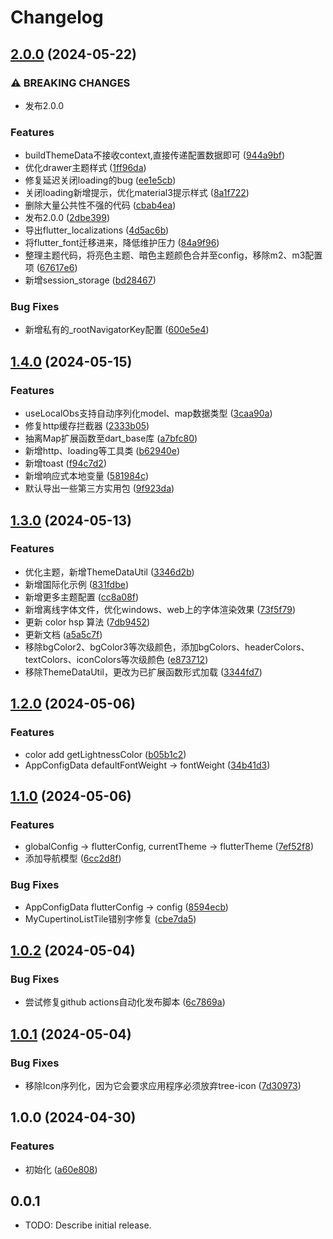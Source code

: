 # Changelog

## [2.0.0](https://github.com/luoyi58624/luoyi_flutter_base/compare/v1.4.0...v2.0.0) (2024-05-22)


### ⚠ BREAKING CHANGES

* 发布2.0.0

### Features

* buildThemeData不接收context,直接传递配置数据即可 ([944a9bf](https://github.com/luoyi58624/luoyi_flutter_base/commit/944a9bf8e4cb335b0d935e739798d2adea0d7e9a))
* 优化drawer主题样式 ([1ff96da](https://github.com/luoyi58624/luoyi_flutter_base/commit/1ff96dae07cbcb69fe1fa767a44c31c968e9e5e9))
* 修复延迟关闭loading的bug ([ee1e5cb](https://github.com/luoyi58624/luoyi_flutter_base/commit/ee1e5cbcecababf65f38469bfe79971c083cbf6b))
* 关闭loading新增提示，优化material3提示样式 ([8a1f722](https://github.com/luoyi58624/luoyi_flutter_base/commit/8a1f722f0b2ee4a16e735b166c6656bc2e157ad0))
* 删除大量公共性不强的代码 ([cbab4ea](https://github.com/luoyi58624/luoyi_flutter_base/commit/cbab4ea9a495eacddab575d8b78357744bbd0bc3))
* 发布2.0.0 ([2dbe399](https://github.com/luoyi58624/luoyi_flutter_base/commit/2dbe399864b19a5962ea86d5d67e720e056b68a1))
* 导出flutter_localizations ([4d5ac6b](https://github.com/luoyi58624/luoyi_flutter_base/commit/4d5ac6bcee7733eaa531dae4a2c0aa8098a59af1))
* 将flutter_font迁移进来，降低维护压力 ([84a9f96](https://github.com/luoyi58624/luoyi_flutter_base/commit/84a9f9692725fb215152370553288fe910773ecf))
* 整理主题代码，将亮色主题、暗色主题颜色合并至config，移除m2、m3配置项 ([67617e6](https://github.com/luoyi58624/luoyi_flutter_base/commit/67617e62a3cf594785bd73c7e6b9ff0e2cb607dc))
* 新增session_storage ([bd28467](https://github.com/luoyi58624/luoyi_flutter_base/commit/bd284673ef82c5081efbeba287e4d23caedff59e))


### Bug Fixes

* 新增私有的_rootNavigatorKey配置 ([600e5e4](https://github.com/luoyi58624/luoyi_flutter_base/commit/600e5e4a2cc66903df8ba05f7146f4e72d547909))

## [1.4.0](https://github.com/luoyi58624/luoyi_flutter_base/compare/v1.3.0...v1.4.0) (2024-05-15)


### Features

* useLocalObs支持自动序列化model、map数据类型 ([3caa90a](https://github.com/luoyi58624/luoyi_flutter_base/commit/3caa90a2e3bd625a0bf6ad2e9fc7d43e664c61bc))
* 修复http缓存拦截器 ([2333b05](https://github.com/luoyi58624/luoyi_flutter_base/commit/2333b050852057a70789996c767c95f11f1f9dce))
* 抽离Map扩展函数至dart_base库 ([a7bfc80](https://github.com/luoyi58624/luoyi_flutter_base/commit/a7bfc80ca9e47153c3658243ae27bb53f5e76b28))
* 新增http、loading等工具类 ([b62940e](https://github.com/luoyi58624/luoyi_flutter_base/commit/b62940ee780a2ad612e4dd4af6e4a1e92f1b1e63))
* 新增toast ([f94c7d2](https://github.com/luoyi58624/luoyi_flutter_base/commit/f94c7d21f3814d2e519a862a2d86a78894eb090e))
* 新增响应式本地变量 ([581984c](https://github.com/luoyi58624/luoyi_flutter_base/commit/581984c197a1f498ee5e22ccaec6a6c1079c19b3))
* 默认导出一些第三方实用包 ([9f923da](https://github.com/luoyi58624/luoyi_flutter_base/commit/9f923daf1f68db0d60d3d0c324ca50c943011a92))

## [1.3.0](https://github.com/luoyi58624/luoyi_flutter_base/compare/v1.2.0...v1.3.0) (2024-05-13)


### Features

* 优化主题，新增ThemeDataUtil ([3346d2b](https://github.com/luoyi58624/luoyi_flutter_base/commit/3346d2bc4cdcab84da7a073ed10c4d5ddcc392f6))
* 新增国际化示例 ([831fdbe](https://github.com/luoyi58624/luoyi_flutter_base/commit/831fdbef927ea42c49b05dd2a29d7b5f0c837f4a))
* 新增更多主题配置 ([cc8a08f](https://github.com/luoyi58624/luoyi_flutter_base/commit/cc8a08f4910a073a5bab04ffbcbe5648cd2b0320))
* 新增离线字体文件，优化windows、web上的字体渲染效果 ([73f5f79](https://github.com/luoyi58624/luoyi_flutter_base/commit/73f5f7930e900ee30bd05917f091c750bf3a3f86))
* 更新 color hsp 算法 ([7db9452](https://github.com/luoyi58624/luoyi_flutter_base/commit/7db945236790daed98ec92a99ccf908f16ec004b))
* 更新文档 ([a5a5c7f](https://github.com/luoyi58624/luoyi_flutter_base/commit/a5a5c7fe92ff6159f9f0e03dbf46374d8d910fc0))
* 移除bgColor2、bgColor3等次级颜色，添加bgColors、headerColors、textColors、iconColors等次级颜色 ([e873712](https://github.com/luoyi58624/luoyi_flutter_base/commit/e87371276b0cb27353bb55d4261809ce19b322e5))
* 移除ThemeDataUtil，更改为已扩展函数形式加载 ([3344fd7](https://github.com/luoyi58624/luoyi_flutter_base/commit/3344fd7c38c0235654964337d8ba6e22ad52c5d9))

## [1.2.0](https://github.com/luoyi58624/luoyi_flutter_base/compare/v1.1.0...v1.2.0) (2024-05-06)


### Features

* color add getLightnessColor ([b05b1c2](https://github.com/luoyi58624/luoyi_flutter_base/commit/b05b1c207d4fb77b24715ae2a7b5d128d2d3b58f))
* AppConfigData defaultFontWeight -&gt; fontWeight ([34b41d3](https://github.com/luoyi58624/luoyi_flutter_base/commit/34b41d3b66fd7accfc5dbcff9acc07acb2971b4c))

## [1.1.0](https://github.com/luoyi58624/luoyi_flutter_base/compare/v1.0.2...v1.1.0) (2024-05-06)


### Features

* globalConfig -&gt; flutterConfig, currentTheme -> flutterTheme ([7ef52f8](https://github.com/luoyi58624/luoyi_flutter_base/commit/7ef52f8b3adeff4966a4a5b619efa46cc01404a5))
* 添加导航模型 ([6cc2d8f](https://github.com/luoyi58624/luoyi_flutter_base/commit/6cc2d8fe0bea1c4d720a70eeaa4cf84bd3d16eb9))


### Bug Fixes

* AppConfigData flutterConfig -&gt; config ([8594ecb](https://github.com/luoyi58624/luoyi_flutter_base/commit/8594ecb4fe1744a53e7e8d83586e7d9c9d169d0a))
* MyCupertinoListTile错别字修复 ([cbe7da5](https://github.com/luoyi58624/luoyi_flutter_base/commit/cbe7da56c7f1212e9ed5fe5ffbc372d77cda5d62))

## [1.0.2](https://github.com/luoyi58624/luoyi_flutter_base/compare/v1.0.1...v1.0.2) (2024-05-04)


### Bug Fixes

* 尝试修复github actions自动化发布脚本 ([6c7869a](https://github.com/luoyi58624/luoyi_flutter_base/commit/6c7869a617f330e606ac34163acc2db3ad9ce8f7))

## [1.0.1](https://github.com/luoyi58624/luoyi_flutter_base/compare/v1.0.0...v1.0.1) (2024-05-04)


### Bug Fixes

* 移除Icon序列化，因为它会要求应用程序必须放弃tree-icon ([7d30973](https://github.com/luoyi58624/luoyi_flutter_base/commit/7d30973f63d5800c37d875bfcb82c38105ff4795))

## 1.0.0 (2024-04-30)


### Features

* 初始化 ([a60e808](https://github.com/luoyi58624/luoyi_flutter_base/commit/a60e80855e11145806bd2ec59b9a372efdc4c364))

## 0.0.1

* TODO: Describe initial release.
